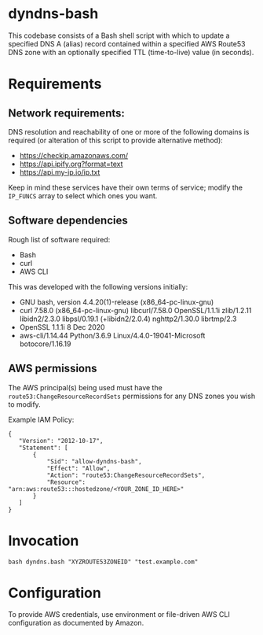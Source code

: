 # dyndns-bash

This codebase consists of a Bash shell script with which to update a specified DNS A (alias) record contained within a specified AWS Route53 DNS zone with an optionally specified TTL (time-to-live) value (in seconds).

# Requirements

## Network requirements:

DNS resolution and reachability of one or more of the following domains is required (or alteration of this script to provide alternative method):
 - https://checkip.amazonaws.com/
 - https://api.ipify.org?format=text
 - https://api.my-ip.io/ip.txt

Keep in mind these services have their own terms of service; modify the `IP_FUNCS` array to select which ones you want.

## Software dependencies

Rough list of software required:
 - Bash
 - curl
 - AWS CLI

This was developed with the following versions initially:
 - GNU bash, version 4.4.20(1)-release (x86_64-pc-linux-gnu)
 - curl 7.58.0 (x86_64-pc-linux-gnu) libcurl/7.58.0 OpenSSL/1.1.1i zlib/1.2.11 libidn2/2.3.0 libpsl/0.19.1 (+libidn2/2.0.4) nghttp2/1.30.0 librtmp/2.3
 - OpenSSL 1.1.1i  8 Dec 2020
 - aws-cli/1.14.44 Python/3.6.9 Linux/4.4.0-19041-Microsoft botocore/1.16.19

## AWS permissions

The AWS principal(s) being used must have the `route53:ChangeResourceRecordSets` permissions for any DNS zones you wish to modify.

Example IAM Policy:
```
{
   "Version": "2012-10-17",
   "Statement": [
       {
           "Sid": "allow-dyndns-bash",
           "Effect": "Allow",
           "Action": "route53:ChangeResourceRecordSets",
           "Resource": "arn:aws:route53:::hostedzone/<YOUR_ZONE_ID_HERE>"
       }
   ]
}
```

# Invocation

```
bash dyndns.bash "XYZROUTE53ZONEID" "test.example.com"
```

# Configuration

To provide AWS credentials, use environment or file-driven AWS CLI configuration as documented by Amazon.
